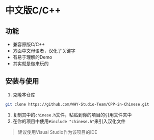 # 中文版C/C++

## 功能

 - 兼容原版C/C++
 - 方面中文母语者，汉化了关键字
 - 有易于理解的Demo
 - 其实就是做来玩的

## 安装与使用

1. 克隆本仓库
```sh 
git clone https://github.com/WHY-Studio-Team/CPP-in-Chinese.git
```
1. 复制其中的`chinese.h`文件，粘贴到你的项目的引用文件夹中
1. 在你的项目中使用`#include "chinese.h"`来引入汉化文件

> 建议使用Visual Studio作为该项目的IDE